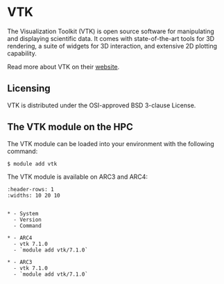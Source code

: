 # VTK

The Visualization Toolkit (VTK) is open source software for manipulating and displaying scientific data. It comes with state-of-the-art tools for 3D rendering, a suite of widgets for 3D interaction, and extensive 2D plotting capability.



Read more about VTK on their [website](https://vtk.org/).





## Licensing 

VTK is distributed under the OSI-approved BSD 3-clause License.



## The VTK module on the HPC

The VTK module can be loaded into your environment with the following command:

```bash
$ module add vtk
```

The VTK module is available on ARC3 and ARC4:

```{list-table}
:header-rows: 1
:widths: 10 20 10


* - System
  - Version
  - Command

* - ARC4
  - vtk 7.1.0
  - `module add vtk/7.1.0`

* - ARC3
  - vtk 7.1.0
  - `module add vtk/7.1.0`



```
